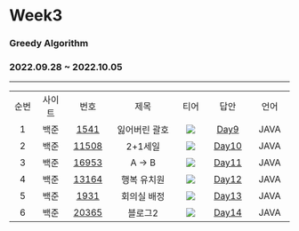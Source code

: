 # Week3
### Greedy Algorithm
### 2022.09.28 ~ 2022.10.05
---
<div align="center">
  <table>
    <tr>
      <td align="center" width="80px;";>순번</td>
      <td align="center" width="100px;";>사이트</td>
      <td align="center" width="100px;";>번호</td>
      <td align="center" width="300px;";>제목</td>
      <td align="center" width="100px;";>티어</td>
      <td align="center" width="100px;";>답안</td>
      <td align="center" width="100px;";>언어</td>
    </tr>
    <tr>
      <td align="center">
        1
      </td>
      <td align="center">
        백준
      </td>
      <td align="center">
        <a href="https://www.acmicpc.net/problem/1541">
            1541
        </a>
      </td>
      <td align="center">
        잃어버린 괄호
      </td>
      <td align="center">
        <sub><img src="https://user-images.githubusercontent.com/81818730/190454006-3ba049b0-f664-4a19-bb79-99536e1ead36.png"></sub>
      </td>
      <td align="center">
        <a href="https://github.com/coteordie/Doohyun/blob/main/Study2-Greedy/Week3/Day9/BOJ_1541.java">
            Day9
         </a>
      </td>
      <td align="center">
        JAVA
      </td>
    </tr>
    <tr>
      <td align="center">
        2
      </td>
      <td align="center">
        백준
      </td>
      <td align="center">
        <a href="https://www.acmicpc.net/problem/11508">
            11508
        </a>
      </td>
      <td align="center">
        2+1세일
      </td>
      <td align="center">
        <sub><img src="https://user-images.githubusercontent.com/81818730/190453924-710de7f3-0578-4a3e-8f98-dd014210eb3e.png"></sub>
      </td>
      <td align="center">
        <a href="https://github.com/coteordie/Doohyun/blob/main/Study2-Greedy/Week3/Day10/BOJ_11508.java">
            Day10
         </a>
      </td>
      <td align="center">
        JAVA
      </td>
    </tr>
    <tr>
      <td align="center">
        3
      </td>
      <td align="center">
        백준
      </td>
      <td align="center">
        <a href="https://www.acmicpc.net/problem/16953">
            16953
        </a>
      </td>
      <td align="center">
        A → B
      </td>
      <td align="center">
        <sub><img src="https://user-images.githubusercontent.com/81818730/190454006-3ba049b0-f664-4a19-bb79-99536e1ead36.png"></sub>
      </td>
      <td align="center">
        <a href="https://github.com/coteordie/Doohyun/blob/main/Study2-Greedy/Week3/Day11/BOJ_16953.java">
            Day11
        </a>
      </td>
      <td align="center">
        JAVA
      </td>
    </tr>
    <tr>
      <td align="center">
        4
      </td>
      <td align="center">
        백준
      </td>
      <td align="center">
        <a href="https://www.acmicpc.net/problem/13164">
            13164
        </a>
      </td>
      <td align="center">
        행복 유치원
      </td>
      <td align="center">
        <sub><img src="https://user-images.githubusercontent.com/81818730/190454021-beb785c5-29eb-434f-9dde-1f3f9132e5d9.png"></sub>
      </td>
      <td align="center">
        <a href="https://github.com/coteordie/Doohyun/blob/main/Study2-Greedy/Week3/Day12/BOJ_13164.java">
            Day12
        </a>
      </td>
      <td align="center">
        JAVA
      </td>
    </tr>
    <tr>
      <td align="center">
        5
      </td>
      <td align="center">
        백준
      </td>
      <td align="center">
        <a href="https://www.acmicpc.net/problem/1931">
            1931
        </a>
      </td>
      <td align="center">
        회의실 배정
      </td>
      <td align="center">
        <sub><img src="https://user-images.githubusercontent.com/81818730/190454014-9fe615b7-8213-4f9c-bbdd-b210314eafe1.png"></sub>
      </td>
      <td align="center">
        <a href="https://github.com/coteordie/Doohyun/blob/main/Study2-Greedy/Week3/Day13/BOJ_1931.java">
            Day13
        </a>
      </td>
      <td align="center">
        JAVA
      </td>
    </tr>
    <tr>
      <td align="center">
        6
      </td>
      <td align="center">
        백준
      </td>
      <td align="center">
        <a href="https://www.acmicpc.net/problem/20365">
            20365
        </a>
      </td>
      <td align="center">
        블로그2
      </td>
      <td align="center">
        <sub><img src="https://user-images.githubusercontent.com/81818730/190453932-9fd875e8-79ee-4d3b-8f83-616a092b7c3a.png"></sub>
      </td>
      <td align="center">
        <a href="https://github.com/coteordie/Doohyun/blob/main/Study2-Greedy/Week3/Day14/BOJ_20365.java">
            Day14
        </a>
      <td align="center">
        JAVA
      </td>
    </tr>
  </table>
</div>
